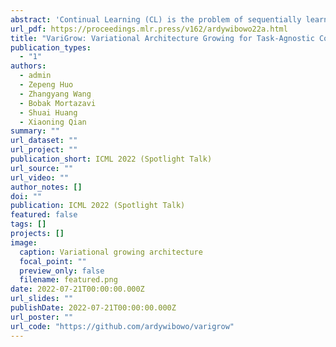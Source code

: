 ```yaml
---
abstract: 'Continual Learning (CL) is the problem of sequentially learning a set of tasks and preserving all the knowledge acquired. Many existing methods assume that the data stream is explicitly divided into a sequence of known contexts (tasks), and use this information to know when to transfer knowledge from one context to another. Unfortunately, many real-world CL scenarios have no clear task nor context boundaries, motivating the study of task-agnostic CL, where neither the specific tasks nor their switches are known both in training and testing. This paper proposes a variational architecture growing framework dubbed VariGrow. By interpreting dynamically growing neural networks as a Bayesian approximation, and defining flexible implicit variational distributions, VariGrow detects if a new task is arriving through an energy-based novelty score. If the novelty score is high and the sample is “detected" as a new task, VariGrow will grow a new expert module to be responsible for it. Otherwise, the sample will be assigned to one of the existing experts who is most “familiar" with it (i.e., one with the lowest novelty score). We have tested VariGrow on several CIFAR and ImageNet-based benchmarks for the strict task-agnostic CL setting and demonstrate its consistent superior performance. Perhaps surprisingly, its performance can even be competitive compared to task-aware methods.'
url_pdf: https://proceedings.mlr.press/v162/ardywibowo22a.html
title: "VariGrow: Variational Architecture Growing for Task-Agnostic Continual Learning based on Bayesian Novelty"
publication_types:
  - "1"
authors:
  - admin
  - Zepeng Huo
  - Zhangyang Wang
  - Bobak Mortazavi
  - Shuai Huang
  - Xiaoning Qian
summary: ""
url_dataset: ""
url_project: ""
publication_short: ICML 2022 (Spotlight Talk)
url_source: ""
url_video: ""
author_notes: []
doi: ""
publication: ICML 2022 (Spotlight Talk)
featured: false
tags: []
projects: []
image:
  caption: Variational growing architecture
  focal_point: ""
  preview_only: false
  filename: featured.png
date: 2022-07-21T00:00:00.000Z
url_slides: ""
publishDate: 2022-07-21T00:00:00.000Z
url_poster: ""
url_code: "https://github.com/ardywibowo/varigrow"
---
```


